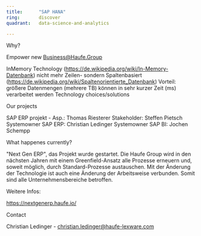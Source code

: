 ```yaml
---
title:      "SAP HANA"
ring:       discover
quadrant:   data-science-and-analytics

---
```


Why?

Empower new Business@Haufe.Group


InMemory Technology (https://de.wikipedia.org/wiki/In-Memory-Datenbank)
nicht mehr Zeilen- sondern Spaltenbasiert (https://de.wikipedia.org/wiki/Spaltenorientierte_Datenbank)
Vorteil: größere Datenmengen (mehrere TB) können in sehr kurzer Zeit (ms) verarbeitet werden
Technology choices/solutions

Our projects

SAP ERP projekt - Asp.: Thomas Riesterer Stakeholder: Steffen Pietsch Systemowner SAP ERP: Christian Ledinger Systemowner SAP BI: Jochen Schempp


What happenes currently?

"Next Gen ERP", das Projekt wurde gestartet. Die Haufe Group wird in den nächsten Jahren mit einem Greenfield-Ansatz alle Prozesse erneuern und, soweit möglich, durch Standard-Prozesse austauschen.
Mit der Änderung der Technologie ist auch eine Änderung der Arbeitsweise verbunden. Somit sind alle Unternehmensbereiche betroffen.


Weitere Infos:

https://nextgenerp.haufe.io/


Contact

Christian Ledinger - christian.ledinger@haufe-lexware.com
